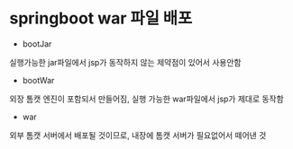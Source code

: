 # springboot war 파일 배포


- bootJar

실행가능한 jar파일에서 jsp가 동작하지 않는 제약점이 있어서 사용안함

- bootWar

외장 톰캣 엔진이 포함되서 만들어짐, 실행 가능한 war파일에서 jsp가 제대로 동작함

- war

외부 톰캣 서버에서 배포될 것이므로, 내장에 톰캣 서버가 필요없어서 떼어낸 것